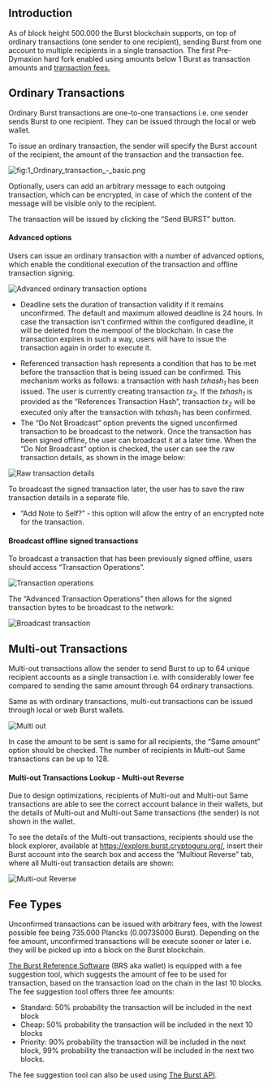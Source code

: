 Introduction
------------

As of block height 500.000 the Burst blockchain supports, on top of ordinary transactions (one sender to one recipient), sending Burst from one account to multiple recipients in a single transaction. The first Pre-Dymaxion hard fork enabled using amounts below 1 Burst as transaction amounts and [transaction fees.](slot-based-transaction-fees.md)

Ordinary Transactions
---------------------

Ordinary Burst transactions are one-to-one transactions i.e. one sender sends Burst to one recipient. They can be issued through the local or web wallet.

To issue an ordinary transaction, the sender will specify the Burst account of the recipient, the amount of the transaction and the transaction fee. 

![](../../media/1_Ordinary_transaction_-_basic.png "fig:1_Ordinary_transaction_-_basic.png")

Optionally, users can add an arbitrary message to each outgoing transaction, which can be encrypted, in case of which the content of the message will be visible only to the recipient.

The transaction will be issued by clicking the “Send BURST” button.

#### Advanced options

Users can issue an ordinary transaction with a number of advanced options, which enable the conditional execution of the transaction and offline transaction signing. 

![Advanced ordinary transaction options](../../media/3_Transaction_advanced_options.png "fig:Advanced ordinary transaction options")

-   Deadline sets the duration of transaction validity if it remains unconfirmed. The default and maximum allowed deadline is 24 hours. In case the transaction isn't confirmed within the configured deadline, it will be deleted from the mempool of the blockchain. In case the transaction expires in such a way, users will have to issue the transaction again in order to execute it.

<!-- -->

-   Referenced transaction hash represents a condition that has to be met before the transaction that is being issued can be confirmed. This mechanism works as follows: a transaction with hash *txhash<sub>1</sub>* has been issued. The user is currently creating transaction *tx<sub>2</sub>*. If the *txhash<sub>1</sub>* is provided as the “References Transaction Hash”, transaction *tx<sub>2</sub>* will be executed only after the transaction with *txhash<sub>1</sub>* has been confirmed.
-   The “Do Not Broadcast” option prevents the signed unconfirmed transaction to be broadcast to the network. Once the transaction has been signed offline, the user can broadcast it at a later time. When the “Do Not Broadcast” option is checked, the user can see the raw transaction details, as shown in the image below: 

![Raw transaction details](4_Raw_transaction_details.png "fig:Raw transaction details")

To broadcast the signed transaction later, the user has to save the raw transaction details in a separate file.
-   “Add Note to Self?” - this option will allow the entry of an encrypted note for the transaction.

#### Broadcast offline signed transactions

To broadcast a transaction that has been previously signed offline, users should access “Transaction Operations”. 

![Transaction operations](../../media/5_Transaction_operations.png "fig:Transaction operations") 

The “Advanced Transaction Operations” then allows for the signed transaction bytes to be broadcast to the network: 

![Broadcast transaction](../../media/6_Broadcast_transaction.png "fig:Broadcast transaction")

Multi-out Transactions
----------------------

Multi-out transactions allow the sender to send Burst to up to 64 unique recipient accounts as a single transaction i.e. with considerably lower fee compared to sending the same amount through 64 ordinary transactions.

Same as with ordinary transactions, multi-out transactions can be issued through local or web Burst wallets. 

![Multi out](../../media/2_Multi_out.png "fig:Multi out")

In case the amount to be sent is same for all recipients, the “Same amount” option should be checked. The number of recipients in Multi-out Same transactions can be up to 128.

#### Multi-out Transactions Lookup - Multi-out Reverse

Due to design optimizations, recipients of Multi-out and Multi-out Same transactions are able to see the correct account balance in their wallets, but the details of Multi-out and Multi-out Same transactions (the sender) is not shown in the wallet.

To see the details of the Multi-out transactions, recipients should use the block explorer, available at <https://explore.burst.cryptoguru.org/>, insert their Burst account into the search box and access the “Multiout Reverse” tab, where all Multi-out transaction details are shown: 

![Multi-out Reverse](../../media/7_Multiout_reverse.png "fig:Multi-out Reverse")

Fee Types
---------

Unconfirmed transactions can be issued with arbitrary fees, with the lowest possible fee being 735.000 Plancks (0.00735000 Burst). Depending on the fee amount, unconfirmed transactions will be execute sooner or later i.e. they will be picked up into a block on the Burst blockchain.

[The Burst Reference Software](burst-software.md) (BRS aka wallet) is equipped with a fee suggestion tool, which suggests the amount of fee to be used for transaction, based on the transaction load on the chain in the last 10 blocks. The fee suggestion tool offers three fee amounts:

-   Standard: 50% probability the transaction will be included in the next block
-   Cheap: 50% probability the transaction will be included in the next 10 blocks
-   Priority: 90% probability the transaction will be included in the next block, 99% probability the transaction will be included in the next two blocks.

The fee suggestion tool can also be used using [The Burst API](the-burst-api.md).
